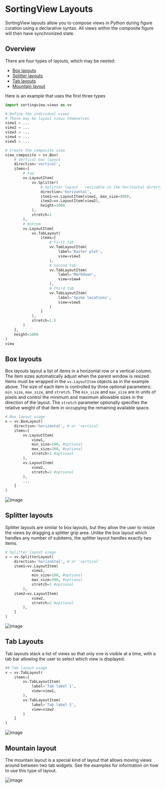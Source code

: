 # SortingView Layouts

SortingView layouts allow you to compose views in Python during figure curation using a declarative syntax. All views within the composite figure will then have synchronized state.

## Overview

There are four types of layouts, which may be nested:

* [Box layouts](#box-layouts)
* [Splitter layouts](#splitter-layouts)
* [Tab layouts](#tab-layouts)
* [Mountain layout](#mountain-layout)

Here is an example that uses the first three types

```python
import sortingview.views as vv

# Define the individual views
# These may be layout views themselves
view1 = ...
view2 = ...
view3 = ...
view4 = ...
view5 = ...

# Create the composite view
view_composite = vv.Box(
    # Vertical box layout
    direction='vertical',
    items=[
        # top
        vv.LayoutItem(
            vv.Splitter(
                # Splitter layout - resizable in the horizontal direction
                direction='horizontal',
                item1=vv.LayoutItem(view1, max_size=400),
                item2=vv.LayoutItem(view2),
                height=1000
            ),
            stretch=1
        ),
        # bottom
        vv.LayoutItem(
            vv.TabLayout(
                items=[
                    # First tab
                    vv.TabLayoutItem(
                        label='Raster plot',
                        view=view3
                    ),
                    # Second tab
                    vv.TabLayoutItem(
                        label='Markdown',
                        view=view4
                    ),
                    # Third tab
                    vv.TabLayoutItem(
                        label='Spike locations',
                        view=view5
                    )
                ]
            ),
            stretch=1.5
        )
    ],
    height=1000
)
view
```

## Box layouts

Box layouts layout a list of items in a horizontal row or a vertical column. The item sizes automatically adjust when the parent window is resized. Items must be wrapped in the `vv.LayoutItem` objects as in the example above. The size of each item is controlled by three optional parameters: `min_size`, `max_size`, and `stretch`. The `min_size` and `max_size` are in units of pixels and control the minimum and maximum allowable sizes in the direction of the layout. The `stretch` parameter optionally specifies the relative weight of that item in occupying the remaining available space.

```python
# Box layout usage
v = vv.BoxLayout(
    direction='horizontal', # or 'vertical'
    items=[
        vv.LayoutItem(
            view1,
            min_size=100, #optional
            max_size=300, #optional
            stretch=1 #optional
        ),
        vv.LayoutItem(
            view2,
            stretch=2 #optional
        ),
        ...
    ]
)
```

![image](https://user-images.githubusercontent.com/3679296/187763239-4fb324e6-56b6-4c42-8e61-fd18afe2bf3d.png)

## Splitter layouts

Splitter layouts are similar to box layouts, but they allow the user to resize the views by dragging a splitter grip area. Unlike the box layout which handles any number of subitems, the splitter layout handles exactly two items.

```python
# Splitter layout usage
v = vv.SplitterLayout(
    direction='horizontal', # or 'vertical'
    item1=vv.LayoutItem(
            view1,
            min_size=100, #optional
            max_size=300, #optional
            stretch=1 #optional
        ),
    item2=vv.LayoutItem(
            view2,
            stretch=2 #optional
        ),
    ]
)
```

![image](https://user-images.githubusercontent.com/3679296/187781629-a03237ea-6674-46d8-9deb-54a0834c7236.png)

## Tab Layouts

Tab layouts stack a list of views so that only one is visible at a time, with a tab bar allowing the user to select which view is displayed.

```python
## Tab layout usage
v = vv.TabLayout(
    items=[
        vv.TabLayoutItem(
            label='Tab label 1',
            view=view1,
        ),
        vv.TabLayoutItem(
            label='Tab label 2',
            view=view2
        )
    ]
)
```

![image](https://user-images.githubusercontent.com/3679296/187783614-24833827-f12e-41f3-be56-9834b6b7400d.png)

## Mountain layout

The mountain layout is a special kind of layout that allows moving views around between two tab widgets. See the examples for information on how to use this type of layout.

![image](https://user-images.githubusercontent.com/3679296/187782025-dbe781ec-d950-453a-8ca6-5c13317ff539.png)

